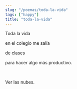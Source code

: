 ```yaml
---
slug: "/poemas/toda-la-vida"
tags: ["happy"]
title: "toda-la-vida"
---
```

Toda la vida

en el colegio me salía

de clases

para hacer algo más productivo.

&nbsp;

Ver las nubes.